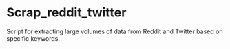 # Scrap_reddit_twitter
Script for extracting large volumes of data from Reddit and Twitter based on specific keywords.
